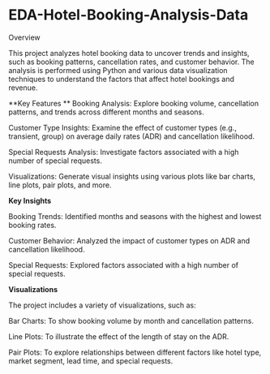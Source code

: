 # **EDA-Hotel-Booking-Analysis-Data**

Overview

This project analyzes hotel booking data to uncover trends and insights, such as booking patterns, cancellation rates, and customer behavior. The analysis is performed using Python and various data visualization techniques to understand the factors that affect hotel bookings and revenue.

**Key Features
**
Booking Analysis: Explore booking volume, cancellation patterns, and trends across different months and seasons.

Customer Type Insights: Examine the effect of customer types (e.g., transient, group) on average daily rates (ADR) and cancellation likelihood.

Special Requests Analysis: Investigate factors associated with a high number of special requests.

Visualizations: Generate visual insights using various plots like bar charts, line plots, pair plots, and more.

**Key Insights**

Booking Trends: Identified months and seasons with the highest and lowest booking rates.

Customer Behavior: Analyzed the impact of customer types on ADR and cancellation likelihood.

Special Requests: Explored factors associated with a high number of special requests.

**Visualizations**

The project includes a variety of visualizations, such as:

Bar Charts: To show booking volume by month and cancellation patterns.

Line Plots: To illustrate the effect of the length of stay on the ADR.

Pair Plots: To explore relationships between different factors like hotel type, market segment, lead time, and special requests.
